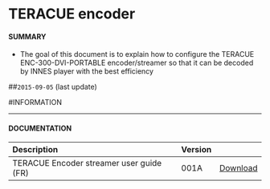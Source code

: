 # TERACUE encoder

#### **SUMMARY**
- The goal of this document is to explain how to configure the TERACUE ENC-300-DVI-PORTABLE encoder/streamer so that it can be decoded by INNES player with the best efficiency

##`2015-09-05` (last update)

#INFORMATION
***********************************************************************
#### **DOCUMENTATION**
| Description                                                                      | Version |                 |
| :------------------------------------------------------------------------------- | :-------| :-------------- |
| TERACUE Encoder streamer user guide (FR)                            | 001A    | [Download](https://github.com/innes-labs/archives/downloads/application-notes/teracue_encoder_configuration-001A_en.pdf) |






